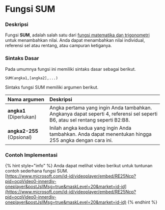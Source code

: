 # Fungsi SUM

### Deskripsi

Fungsi **SUM**, adalah salah satu dari [fungsi matematika dan trigonometri](https://support.office.com/id-id/article/fungsi-matematika-dan-trigonometri-referensi-ee158fd6-33be-42c9-9ae5-d635c3ae8c16) untuk menambahkan nilai. Anda dapat menambahkan nilai individual, referensi sel atau rentang, atau campuran ketiganya.

### Sintaks Dasar

Pada umumnya fungsi ini memiliki sintaks dasar sebagai berikut.

```text
SUM(angka1,[angka2],...)
```

Sintaks fungsi SUM memiliki argumen berikut.

| **Nama argumen** | **Deskripsi** |
| :--- | :--- |
| **angka1**    \(Diperlukan\) | Angka pertama yang ingin Anda tambahkan. Angkanya dapat seperti 4, referensi sel seperti B6, atau sel rentang seperti B2:B8. |
| **angka2-255**    \(Opsional\) | Inilah angka kedua yang ingin Anda tambahkan. Anda dapat menentukan hingga 255 angka dengan cara ini. |

### Contoh Implementasi

{% hint style="info" %}
Anda dapat melihat video berikut untuk tuntunan contoh sederhana fungsi SUM.  
[https://www.microsoft.com/id-id/videoplayer/embed/RE25Ncp?pid=ocpVideo0-innerdiv-oneplayer&postJsllMsg=true&maskLevel=20&market=id-id](https://www.microsoft.com/id-id/videoplayer/embed/RE25Ncp?pid=ocpVideo0-innerdiv-oneplayer&postJsllMsg=true&maskLevel=20&market=id-id)
{% endhint %}

